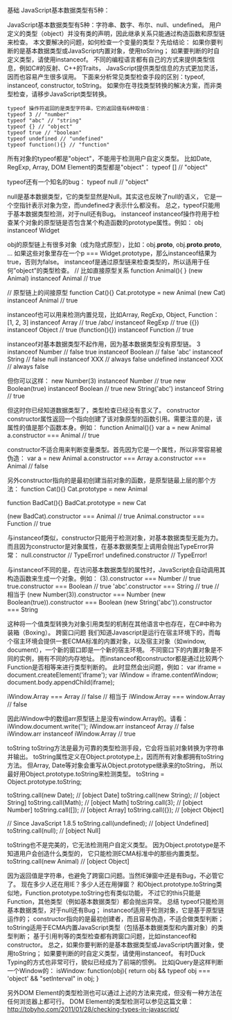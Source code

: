 基础 JavaScript基本数据类型有5种：

JavaScript基本数据类型有5种：字符串、数字、布尔、null、undefined。 用户定义的类型（object）并没有类的声明，因此继承关系只能通过构造函数和原型链来检查。 本文要解决的问题，如何检查一个变量的类型？先给结论：
如果你要判断的是基本数据类型或JavaScript内置对象，使用toString； 如果要判断的时自定义类型，请使用instanceof。
不同的编程语言都有自己的方式来提供类型信息，例如C#的反射、C++的Traits， JavaScript提供类型信息的方式更加灵活，因而也容易产生很多误用。 下面来分析常见类型检查手段的区别：typeof, instanceof, constructor, toString。
如果你在寻找类型转换的解决方案，而非类型检查，请移步JavaScript类型转换。
```typeof
typeof 操作符返回的是类型字符串，它的返回值有6种取值：
typeof 3 // "number"
typeof "abc" // "string"
typeof {} // "object"
typeof true // "boolean"
typeof undefined // "undefined"
typeof function(){} // "function"

```


所有对象的typeof都是"object"，不能用于检测用户自定义类型。 比如Date, RegExp, Array, DOM Element的类型都是"object"：
typeof []   // "object"

typeof还有一个知名的bug：
typeof null     // "object"

null是基本数据类型，它的类型显然是Null。其实这也反映了null的语义， 它是一个空指针表示对象为空，而undefined才表示什么都没有。 总之，typeof只能用于基本数据类型检测，对于null还有Bug。
instanceof
instanceof操作符用于检查某个对象的原型链是否包含某个构造函数的prototype属性。例如：
obj instanceof Widget

obj的原型链上有很多对象（成为隐式原型），比如：obj.__proto__, obj.__proto__.__proto__, …
如果这些对象里存在一个p === Widget.prototype，那么instanceof结果为true，否则为false。
instanceof是通过原型链来检查类型的，所以适用于任何”object”的类型检查。
// 比如直接原型关系
function Animal(){ }
(new Animal) instanceof Animal     // true

// 原型链上的间接原型
function Cat(){}
Cat.prototype = new Animal
(new Cat) instanceof Animal         // true

instanceof也可以用来检测内置兑现，比如Array, RegExp, Object, Function：
[1, 2, 3] instanceof Array // true
/abc/ instanceof RegExp // true
({}) instanceof Object // true
(function(){}) instanceof Function // true

instanceof对基本数据类型不起作用，因为基本数据类型没有原型链。
3 instanceof Number // false
true instanceof Boolean // false
'abc' instanceof String // false
null instanceof XXX  // always false
undefined instanceof XXX  // always false

但你可以这样：
new Number(3) instanceof Number // true
new Boolean(true) instanceof Boolean // true
new String('abc') instanceof String // true

但这时你已经知道数据类型了，类型检查已经没有意义了。
constructor
constructor属性返回一个指向创建了该对象原型的函数引用。需要注意的是，该属性的值是那个函数本身。例如：
function Animal(){}
var a = new Animal
a.constructor === Animal    // true

constructor不适合用来判断变量类型。首先因为它是一个属性，所以非常容易被伪造：
var a = new Animal
a.constructor === Array
a.constructor === Animal    // false

另外constructor指向的是最初创建当前对象的函数，是原型链最上层的那个方法：
function Cat(){}
Cat.prototype = new Animal

function BadCat(){}
BadCat.prototype = new Cat

(new BadCat).constructor === Animal   // true
Animal.constructor === Function       // true

与instanceof类似，constructor只能用于检测对象，对基本数据类型无能为力。 而且因为constructor是对象属性，在基本数据类型上调用会抛出TypeError异常：
null.constructor         // TypeError!
undefined.constructor    // TypeError!

与instanceof不同的是，在访问基本数据类型的属性时，JavaScript会自动调用其构造函数来生成一个对象。例如：
(3).constructor === Number // true
true.constructor === Boolean // true
'abc'.constructor === String // true
// 相当于
(new Number(3)).constructor === Number
(new Boolean(true)).constructor === Boolean
(new String('abc')).constructor === String

这种将一个值类型转换为对象引用类型的机制在其他语言中也存在，在C#中称为装箱（Boxing）。
跨窗口问题
我们知道Javascript是运行在宿主环境下的，而每个宿主环境会提供一套ECMA标准的内置对象，以及宿主对象（如window, document），一个新的窗口即是一个新的宿主环境。 不同窗口下的内置对象是不同的实例，拥有不同的内存地址。
而instanceof和constructor都是通过比较两个Function是否相等来进行类型判断的。 此时显然会出问题，例如：
var iframe = document.createElement('iframe');
var iWindow = iframe.contentWindow;
document.body.appendChild(iframe);

iWindow.Array === Array         // false
// 相当于
iWindow.Array === window.Array  // false

因此iWindow中的数组arr原型链上是没有window.Array的。请看：
iWindow.document.write('<script> var arr = [1, 2]</script>');
iWindow.arr instanceof Array            // false
iWindow.arr instanceof iWindow.Array    // true

toString
toString方法是最为可靠的类型检测手段，它会将当前对象转换为字符串并输出。 toString属性定义在Object.prototype上，因而所有对象都拥有toString方法。 但Array, Date等对象会重写从Object.prototype继承来的toString， 所以最好用Object.prototype.toString来检测类型。
toString = Object.prototype.toString;

toString.call(new Date);    // [object Date]
toString.call(new String);  // [object String]
toString.call(Math);        // [object Math]
toString.call(3);           // [object Number]
toString.call([]);          // [object Array]
toString.call({});          // [object Object]

// Since JavaScript 1.8.5
toString.call(undefined);   // [object Undefined]
toString.call(null);        // [object Null]

toString也不是完美的，它无法检测用户自定义类型。 因为Object.prototype是不知道用户会创造什么类型的， 它只能检测ECMA标准中的那些内置类型。
toString.call(new Animal)   // [object Object]

因为返回值是字符串，也避免了跨窗口问题。当然IE弹窗中还是有Bug，不必管它了。 现在多少人还在用IE？多少人还在用弹窗？
和Object.prototype.toString类似地，Function.prototype.toString也有类似功能， 不过它的this只能是Function，其他类型（例如基本数据类型）都会抛出异常。
总结
typeof只能检测基本数据类型，对于null还有Bug；
instanceof适用于检测对象，它是基于原型链运作的；
constructor指向的是最初创建者，而且容易伪造，不适合做类型判断；
toString适用于ECMA内置JavaScript类型（包括基本数据类型和内置对象）的类型判断；
基于引用判等的类型检查都有跨窗口问题，比如instanceof和constructor。
总之，如果你要判断的是基本数据类型或JavaScript内置对象，使用toString； 如果要判断的时自定义类型，请使用instanceof。
有时Duck Typing的方式也非常可行，貌似已经成为了前端的惯例。 比如jQuery是这样判断一个Window的：
isWindow: function(obj){
    return obj && typeof obj === 'object' && "setInterval" in obj;
}

另外DOM Element的类型检测也可以通过上述的方法来完成，但没有一种方法在任何浏览器上都可行。 DOM Element的类型检测可以参见这篇文章： http://tobyho.com/2011/01/28/checking-types-in-javascript/
